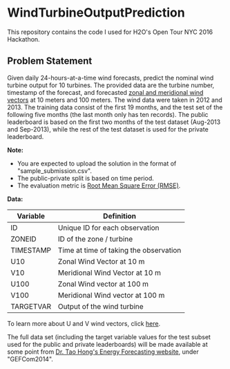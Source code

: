 # WindTurbineOutputPrediction
This repository contains the code I used for H2O's Open Tour NYC 2016 Hackathon.

## Problem Statement
Given daily 24-hours-at-a-time wind forecasts, predict the nominal wind turbine output for 10 turbines. The provided data are the turbine number, timestamp of the forecast, and forecasted [zonal and meridional wind vectors](https://en.wikipedia.org/wiki/Zonal_and_meridional) at 10 meters and 100 meters. The wind data were taken in 2012 and 2013. The training data consist of the first 19 months, and the test set of the following five months (the last month only has ten records). The public leaderboard is based on the first two months of the test dataset (Aug-2013 and Sep-2013), while the rest of the test dataset is used for the private leaderboard.

**Note:**
- You are expected to upload the solution in the format of "sample_submission.csv".
- The public-private split is based on time period.
- The evaluation metric is [Root Mean Square Error (RMSE)](http://www.analyticsvidhya.com/blog/2016/02/7-important-model-evaluationerror-metrics/).

**Data:**

| Variable  | Definition                             |
|-----------|----------------------------------------|
| ID        | Unique ID for each observation         |
| ZONEID    | ID of the zone / turbine               |
| TIMESTAMP | Time at time of taking the observation |
| U10       | Zonal Wind Vector at 10 m              |
| V10       | Meridional Wind Vector at 10 m         |
| U100      | Zonal Wind vector at 100 m             |
| V100      | Meridional Wind vector at 100 m        |
| TARGETVAR | Output of the wind turbine             |

To learn more about U and V wind vectors, click [here](https://www.eol.ucar.edu/content/wind-direction-quick-reference).

The full data set (including the target variable values for the test subset used for the public and private leaderboards) will be made available at some point from [Dr. Tao Hong's Energy Forecasting website](http://blog.drhongtao.com/2016/07/datasets-for-energy-forecasting.html), under "GEFCom2014".
